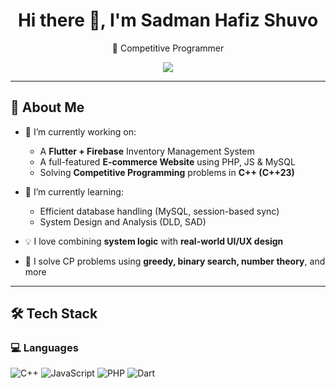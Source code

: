 <h1 align="center">Hi there 👋, I'm Sadman Hafiz Shuvo</h1>

<p align="center">
  🧠 Competitive Programmer  
</p>

<p align="center">
  <a href="ug2102021@cse.pstu.ac.bd"><img src="https://img.shields.io/badge/email-ug2102021@cse.pstu.ac.bd-red?style=for-the-badge&logo=gmail&logoColor=white"></a>
</p>

---

## 🚀 About Me

- 🔭 I’m currently working on:
  - A **Flutter + Firebase** Inventory Management System
  - A full-featured **E-commerce Website** using PHP, JS & MySQL
  - Solving **Competitive Programming** problems in **C++ (C++23)**

- 🌱 I’m currently learning:
  - Efficient database handling (MySQL, session-based sync)
  - System Design and Analysis (DLD, SAD)

- 💡 I love combining **system logic** with **real-world UI/UX design**
- 🧠 I solve CP problems using **greedy, binary search, number theory**, and more

---

## 🛠️ Tech Stack

### 💻 Languages
![C++](https://img.shields.io/badge/C++-00599C?style=flat&logo=c%2B%2B&logoColor=white)
![JavaScript](https://img.shields.io/badge/JavaScript-F7DF1E?style=flat&logo=javascript&logoColor=black)
![PHP](https://img.shields.io/badge/PHP-777BB4?style=flat&logo=php&logoColor=white)
![Dart](https://img.shields.io/badge/Dart-0175C2?style=flat&logo=dart&logoColor=white)
